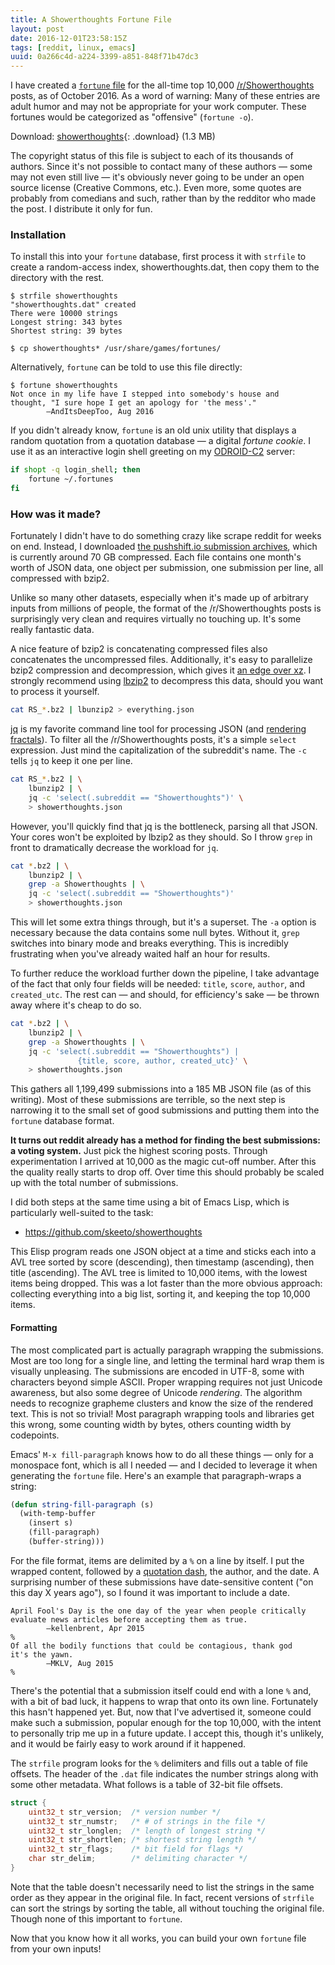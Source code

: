 ```yaml
---
title: A Showerthoughts Fortune File
layout: post
date: 2016-12-01T23:58:15Z
tags: [reddit, linux, emacs]
uuid: 0a266c4d-a224-3399-a851-848f71b47dc3
---
```


I have created a [`fortune` file][fortune] for the all-time top 10,000
[/r/Showerthoughts][sr] posts, as of October 2016. As a word of
warning: Many of these entries are adult humor and may not be
appropriate for your work computer. These fortunes would be
categorized as "offensive" (`fortune -o`).

Download: [showerthoughts][sr]{: .download} (1.3 MB)

The copyright status of this file is subject to each of its thousands
of authors. Since it's not possible to contact many of these authors —
some may not even still live — it's obviously never going to be under
an open source license (Creative Commons, etc.). Even more, some
quotes are probably from comedians and such, rather than by the
redditor who made the post. I distribute it only for fun.

### Installation

To install this into your `fortune` database, first process it with
`strfile` to create a random-access index, showerthoughts.dat, then
copy them to the directory with the rest.

    $ strfile showerthoughts
    "showerthoughts.dat" created
    There were 10000 strings
    Longest string: 343 bytes
    Shortest string: 39 bytes

    $ cp showerthoughts* /usr/share/games/fortunes/

Alternatively, `fortune` can be told to use this file directly:

    $ fortune showerthoughts
    Not once in my life have I stepped into somebody's house and
    thought, "I sure hope I get an apology for 'the mess'."
            ―AndItsDeepToo, Aug 2016

If you didn't already know, `fortune` is an old unix utility that
displays a random quotation from a quotation database — a digital
*fortune cookie*. I use it as an interactive login shell greeting on
my [ODROID-C2][c2] server:

~~~bash
if shopt -q login_shell; then
    fortune ~/.fortunes
fi
~~~

### How was it made?

Fortunately I didn't have to do something crazy like scrape reddit for
weeks on end. Instead, I downloaded [the pushshift.io submission
archives][db], which is currently around 70 GB compressed. Each file
contains one month's worth of JSON data, one object per submission,
one submission per line, all compressed with bzip2.

Unlike so many other datasets, especially when it's made up of
arbitrary inputs from millions of people, the format of the
/r/Showerthoughts posts is surprisingly very clean and requires
virtually no touching up. It's some really fantastic data.

A nice feature of bzip2 is concatenating compressed files also
concatenates the uncompressed files. Additionally, it's easy to
parallelize bzip2 compression and decompression, which gives it [an
edge over xz][xz]. I strongly recommend using [lbzip2][lbzip2] to
decompress this data, should you want to process it yourself.

~~~bash
cat RS_*.bz2 | lbunzip2 > everything.json
~~~

[jq][jq] is my favorite command line tool for processing JSON (and
[rendering fractals][mb]). To filter all the /r/Showerthoughts posts,
it's a simple `select` expression. Just mind the capitalization of the
subreddit's name. The `-c` tells `jq` to keep it one per line.

~~~bash
cat RS_*.bz2 | \
    lbunzip2 | \
    jq -c 'select(.subreddit == "Showerthoughts")' \
    > showerthoughts.json
~~~

However, you'll quickly find that jq is the bottleneck, parsing all
that JSON. Your cores won't be exploited by lbzip2 as they should. So
I throw `grep` in front to dramatically decrease the workload for
`jq`.

~~~bash
cat *.bz2 | \
    lbunzip2 | \
    grep -a Showerthoughts | \
    jq -c 'select(.subreddit == "Showerthoughts")'
    > showerthoughts.json
~~~

This will let some extra things through, but it's a superset. The `-a`
option is necessary because the data contains some null bytes. Without
it, `grep` switches into binary mode and breaks everything. This is
incredibly frustrating when you've already waited half an hour for
results.

To further reduce the workload further down the pipeline, I take
advantage of the fact that only four fields will be needed: `title`,
`score`, `author`, and `created_utc`. The rest can — and should, for
efficiency's sake — be thrown away where it's cheap to do so.

~~~bash
cat *.bz2 | \
    lbunzip2 | \
    grep -a Showerthoughts | \
    jq -c 'select(.subreddit == "Showerthoughts") |
               {title, score, author, created_utc}' \
    > showerthoughts.json
~~~

This gathers all 1,199,499 submissions into a 185 MB JSON file (as of
this writing). Most of these submissions are terrible, so the next
step is narrowing it to the small set of good submissions and putting
them into the `fortune` database format.

**It turns out reddit already has a method for finding the best
submissions: a voting system.** Just pick the highest scoring posts.
Through experimentation I arrived at 10,000 as the magic cut-off
number. After this the quality really starts to drop off. Over time
this should probably be scaled up with the total number of
submissions.

I did both steps at the same time using a bit of Emacs Lisp, which is
particularly well-suited to the task:

* <https://github.com/skeeto/showerthoughts>

This Elisp program reads one JSON object at a time and sticks each
into a AVL tree sorted by score (descending), then timestamp
(ascending), then title (ascending). The AVL tree is limited to 10,000
items, with the lowest items being dropped. This was a lot faster than
the more obvious approach: collecting everything into a big list,
sorting it, and keeping the top 10,000 items.

#### Formatting

The most complicated part is actually paragraph wrapping the
submissions. Most are too long for a single line, and letting the
terminal hard wrap them is visually unpleasing. The submissions are
encoded in UTF-8, some with characters beyond simple ASCII. Proper
wrapping requires not just Unicode awareness, but also some degree of
Unicode *rendering*. The algorithm needs to recognize grapheme
clusters and know the size of the rendered text. This is not so
trivial! Most paragraph wrapping tools and libraries get this wrong,
some counting width by bytes, others counting width by codepoints.

Emacs' `M-x fill-paragraph` knows how to do all these things — only
for a monospace font, which is all I needed — and I decided to
leverage it when generating the `fortune` file. Here's an example that
paragraph-wraps a string:

~~~cl
(defun string-fill-paragraph (s)
  (with-temp-buffer
    (insert s)
    (fill-paragraph)
    (buffer-string)))
~~~

For the file format, items are delimited by a `%` on a line by itself.
I put the wrapped content, followed by a [quotation dash][qd], the
author, and the date. A surprising number of these submissions have
date-sensitive content ("on this day X years ago"), so I found it was
important to include a date.

    April Fool's Day is the one day of the year when people critically
    evaluate news articles before accepting them as true.
            ―kellenbrent, Apr 2015
    %
    Of all the bodily functions that could be contagious, thank god
    it's the yawn.
            ―MKLV, Aug 2015
    %

There's the potential that a submission itself could end with a lone
`%` and, with a bit of bad luck, it happens to wrap that onto its own
line. Fortunately this hasn't happened yet. But, now that I've
advertised it, someone could make such a submission, popular enough
for the top 10,000, with the intent to personally trip me up in a
future update. I accept this, though it's unlikely, and it would be
fairly easy to work around if it happened.

The `strfile` program looks for the `%` delimiters and fills out a
table of file offsets. The header of the `.dat` file indicates the
number strings along with some other metadata. What follows is a table
of 32-bit file offsets.

~~~c
struct {
    uint32_t str_version;  /* version number */
    uint32_t str_numstr;   /* # of strings in the file */
    uint32_t str_longlen;  /* length of longest string */
    uint32_t str_shortlen; /* shortest string length */
    uint32_t str_flags;    /* bit field for flags */
    char str_delim;        /* delimiting character */
}
~~~

Note that the table doesn't necessarily need to list the strings in
the same order as they appear in the original file. In fact, recent
versions of `strfile` can sort the strings by sorting the table, all
without touching the original file. Though none of this important to
`fortune`.

Now that you know how it all works, you can build your own `fortune`
file from your own inputs!


[fortune]: https://en.wikipedia.org/wiki/Fortune_(Unix)
[dl]: http://skeeto.s3.amazonaws.com/share/showerthoughts
[sr]: https://www.reddit.com/r/Showerthoughts/
[db]: http://files.pushshift.io/reddit/
[c2]: http://www.hardkernel.com/main/products/prdt_info.php
[lbzip2]: http://lbzip2.org/
[xz]: /blog/2009/03/16/
[mb]: /blog/2016/09/15/
[jq]: https://stedolan.github.io/jq/
[qd]: http://www.fileformat.info/info/unicode/char/2015/index.htm
